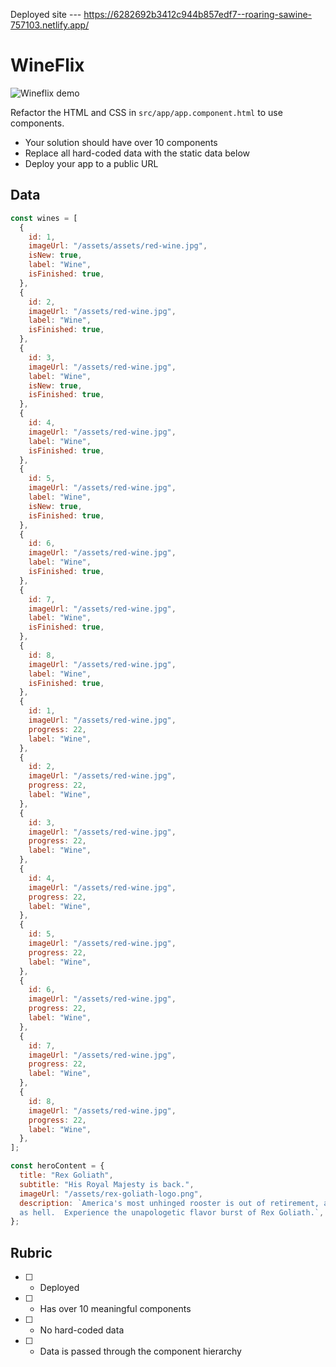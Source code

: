 Deployed site --- https://6282692b3412c944b857edf7--roaring-sawine-757103.netlify.app/

# WineFlix

![Wineflix demo](./wineflix.jpg)

Refactor the HTML and CSS in `src/app/app.component.html` to use components.

- Your solution should have over 10 components
- Replace all hard-coded data with the static data below
- Deploy your app to a public URL

## Data

```js
const wines = [
  {
    id: 1,
    imageUrl: "/assets/assets/red-wine.jpg",
    isNew: true,
    label: "Wine",
    isFinished: true,
  },
  {
    id: 2,
    imageUrl: "/assets/red-wine.jpg",
    label: "Wine",
    isFinished: true,
  },
  {
    id: 3,
    imageUrl: "/assets/red-wine.jpg",
    label: "Wine",
    isNew: true,
    isFinished: true,
  },
  {
    id: 4,
    imageUrl: "/assets/red-wine.jpg",
    label: "Wine",
    isFinished: true,
  },
  {
    id: 5,
    imageUrl: "/assets/red-wine.jpg",
    label: "Wine",
    isNew: true,
    isFinished: true,
  },
  {
    id: 6,
    imageUrl: "/assets/red-wine.jpg",
    label: "Wine",
    isFinished: true,
  },
  {
    id: 7,
    imageUrl: "/assets/red-wine.jpg",
    label: "Wine",
    isFinished: true,
  },
  {
    id: 8,
    imageUrl: "/assets/red-wine.jpg",
    label: "Wine",
    isFinished: true,
  },
  {
    id: 1,
    imageUrl: "/assets/red-wine.jpg",
    progress: 22,
    label: "Wine",
  },
  {
    id: 2,
    imageUrl: "/assets/red-wine.jpg",
    progress: 22,
    label: "Wine",
  },
  {
    id: 3,
    imageUrl: "/assets/red-wine.jpg",
    progress: 22,
    label: "Wine",
  },
  {
    id: 4,
    imageUrl: "/assets/red-wine.jpg",
    progress: 22,
    label: "Wine",
  },
  {
    id: 5,
    imageUrl: "/assets/red-wine.jpg",
    progress: 22,
    label: "Wine",
  },
  {
    id: 6,
    imageUrl: "/assets/red-wine.jpg",
    progress: 22,
    label: "Wine",
  },
  {
    id: 7,
    imageUrl: "/assets/red-wine.jpg",
    progress: 22,
    label: "Wine",
  },
  {
    id: 8,
    imageUrl: "/assets/red-wine.jpg",
    progress: 22,
    label: "Wine",
  },
];
```

```js
const heroContent = {
  title: "Rex Goliath",
  subtitle: "His Royal Majesty is back.",
  imageUrl: "/assets/rex-goliath-logo.png",
  description: `America's most unhinged rooster is out of retirement, and this time? He's mad
  as hell.  Experience the unapologetic flavor burst of Rex Goliath.`,
};
```

## Rubric

- [ ] - Deployed
- [ ] - Has over 10 meaningful components
- [ ] - No hard-coded data
- [ ] - Data is passed through the component hierarchy
